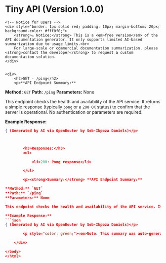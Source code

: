 <p><!DOCTYPE html></p>

<html>
<head>
    <title>Tiny API Documentation</title>
</head>
<body>
    <h1>Tiny API (Version 1.0.0)</h1>

    <!-- Notice for users -->
    <div style="border: 1px solid red; padding: 10px; margin-bottom: 20px; background-color: #fff0f0;">
        <strong>⚠️ Notice:</strong> This is a <em>free version</em> of the API documentation generator. It only supports limited AI-based summarization due to usage limits.<br>
        For large-scale or commercial documentation summarization, please <strong>contact the developer</strong> to request a custom documentation solution.
    </div>


    <div>
        <h2>GET - /ping</h2>
        <p>**API Endpoint Summary:**

**Method:** `GET`
**Path:** `/ping`
**Parameters:** None

This endpoint checks the health and availability of the API service. It returns a simple response (typically `pong` or a `200 OK` status) to confirm that the server is operational. No authentication or parameters are required.

**Example Response:**
```json
{ (Generated by AI via OpenRouter by Seb-Ikpoza Daniels)</p>



        <h3>Responses:</h3>
        <ul>

            <li>200: Pong response</li>

        </ul>

        <p><strong>Summary:</strong> **API Endpoint Summary:**

**Method:** `GET`
**Path:** `/ping`
**Parameters:** None

This endpoint checks the health and availability of the API service. It returns a simple response (typically `pong` or a `200 OK` status) to confirm that the server is operational. No authentication or parameters are required.

**Example Response:**
```json
{ (Generated by AI via OpenRouter by Seb-Ikpoza Daniels)</p>

        <p style="color: green;"><em>Note: This summary was auto-generated using AI.</em></p>

    </div>

</body>
</html>
